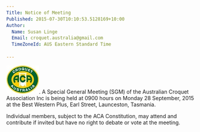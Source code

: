 ```yaml
---
Title: Notice of Meeting
Published: 2015-07-30T10:10:53.5128169+10:00
Author:
  Name: Susan Linge
  Email: croquet.australia@gmail.com
  TimeZoneId: AUS Eastern Standard Time

---
```

<img src="/aca-logo.jpg"/>. A Special General Meeting (SGM) of the Australian Croquet Association Inc is being held at 0900 hours on Monday 28 September, 2015 at the Best Western Plus, Earl Street, Launceston, Tasmania. 

Individual members, subject to the ACA Constitution, may attend and contribute if invited but have no right to debate or vote at the meeting.